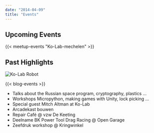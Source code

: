 ```yaml
---
date: "2014-04-09"
title: "Events"
---
```


## Upcoming Events

{{< meetup-events "Ko-Lab-mechelen" >}}

## Past Highlights

![Ko-Lab Robot](images/Robot-2-transparant-768x1024.png#floatright)

{{< blog-events >}}

- Talks about the Russian space program, cryptography, plastics ...
- Workshops Micropython, making games with Unity, lock picking ...
- Special guest Mitch Altman at Ko-Lab
- Arcadekast bouwen
- Repair Café @ vzw De Keeting
- Deelname BK Power Tool Drag Racing @ Open Garage
- Zeefdruk workshop @ Kringwinkel
